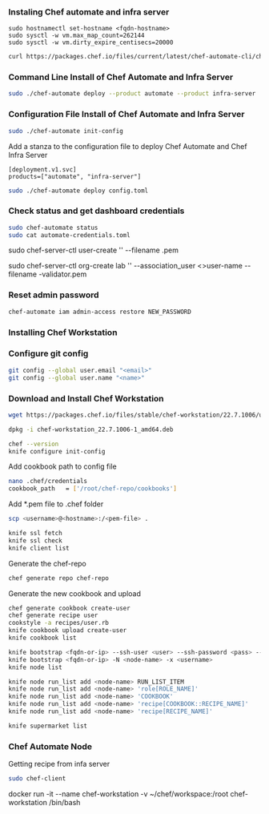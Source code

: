 ### Instaling Chef automate and infra server
```shell
sudo hostnamectl set-hostname <fqdn-hostname>
sudo sysctl -w vm.max_map_count=262144
sudo sysctl -w vm.dirty_expire_centisecs=20000
```
```sh
curl https://packages.chef.io/files/current/latest/chef-automate-cli/chef-automate_linux_amd64.zip | gunzip - > chef-automate && chmod +x chef-automate
```

### Command Line Install of Chef Automate and Infra Server
```sh
sudo ./chef-automate deploy --product automate --product infra-server
```

### Configuration File Install of Chef Automate and Infra Server
```sh
sudo ./chef-automate init-config
```
Add a stanza to the configuration file to deploy Chef Automate and Chef Infra Server
```
[deployment.v1.svc]
products=["automate", "infra-server"]
```
```sh
sudo ./chef-automate deploy config.toml
```

### Check status and get dashboard credentials
```sh
sudo chef-automate status
sudo cat automate-credentials.toml
```

sudo chef-server-ctl user-create <user-name> <name> <surname> <email> '<password>' --filename <username>.pem

sudo chef-server-ctl org-create lab '<org-name>' --association_user <>user-name --filename <org-name>-validator.pem

### Reset admin password
```sh
chef-automate iam admin-access restore NEW_PASSWORD
```

### Installing Chef Workstation

### Configure git config
```sh
git config --global user.email "<email>"
git config --global user.name "<name>"
```

### Download and Install Chef Workstation
```sh
wget https://packages.chef.io/files/stable/chef-workstation/22.7.1006/ubuntu/18.04/chef-workstation_22.7.1006-1_amd64.deb
```

```sh
dpkg -i chef-workstation_22.7.1006-1_amd64.deb
```

```sh
chef --version
knife configure init-config
```

Add cookbook path to config file
```sh
nano .chef/credentials
cookbook_path	= ['/root/chef-repo/cookbooks']
```

Add *.pem file to .chef folder
```sh
scp <username>@<hostname>:/<pem-file> .
```

```sh
knife ssl fetch
knife ssl check
knife client list
```

Generate the chef-repo
```sh
chef generate repo chef-repo
```
Generate the new cookbook and upload
```sh
chef generate cookbook create-user
chef generate recipe user
cookstyle -a recipes/user.rb
knife cookbook upload create-user
knife cookbook list
```

```sh
knife bootstrap <fqdn-or-ip> --ssh-user <user> --ssh-password <pass> --node-name <node-name>
knife bootstrap <fqdn-or-ip> -N <node-name> -x <username> 
knife node list
```

```sh
knife node run_list add <node-name> RUN_LIST_ITEM
knife node run_list add <node-name> 'role[ROLE_NAME]'
knife node run_list add <node-name> 'COOKBOOK'
knife node run_list add <node-name> 'recipe[COOKBOOK::RECIPE_NAME]'
knife node run_list add <node-name> 'recipe[RECIPE_NAME]'
```

```sh
knife supermarket list
```

### Chef Automate Node
Getting recipe from infa server
```sh
sudo chef-client
```



docker run -it --name chef-workstation -v ~/chef/workspace:/root chef-workstation /bin/bash



